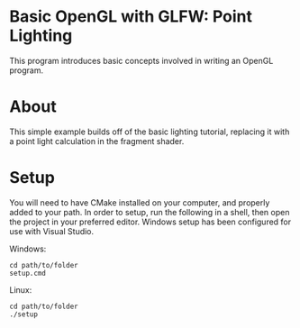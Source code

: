 # Basic OpenGL with GLFW: Point Lighting

This program introduces basic concepts involved in writing an OpenGL program.

# About

This simple example builds off of the basic lighting tutorial, replacing it with a point light calculation in the fragment shader.

# Setup

You will need to have CMake installed on your computer, and properly added to your path.
In order to setup, run the following in a shell, then open the project in your preferred editor.
Windows setup has been configured for use with Visual Studio.

Windows:
```
cd path/to/folder
setup.cmd
```
Linux:
```
cd path/to/folder
./setup
```
